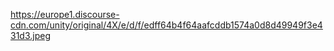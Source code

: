 https://europe1.discourse-cdn.com/unity/original/4X/e/d/f/edff64b4f64aafcddb1574a0d8d49949f3e431d3.jpeg
